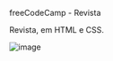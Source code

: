   freeCodeCamp - Revista

  Revista, em HTML e CSS.

  ![image](https://github.com/wendhausenn/freeCodeCamp-Revista/assets/127610393/6d9d3d20-e88f-45a9-8c86-f03e6239c126)

